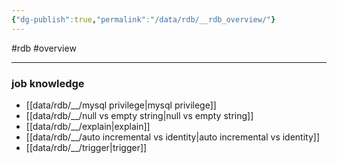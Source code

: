 ```yaml
---
{"dg-publish":true,"permalink":"/data/rdb/__rdb_overview/"}
---
```


#rdb #overview 

---

### job knowledge
- [[data/rdb/__/mysql privilege\|mysql privilege]]
- [[data/rdb/__/null vs empty string\|null vs empty string]]
- [[data/rdb/__/explain\|explain]]
- [[data/rdb/__/auto incremental vs identity\|auto incremental vs identity]]
- [[data/rdb/__/trigger\|trigger]]
